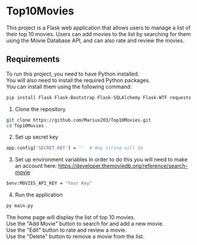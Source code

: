 # Top10Movies

This project is a Flask web application that allows users to manage a list of their top 10 movies. Users can add movies to the list by searching for them using the Movie Database API, and can also rate and review the movies.

## Requirements

To run this project, you need to have Python installed.  
You will also need to install the required Python packages.  
You can install them using the following command:

```sh
pip install Flask Flask-Bootstrap Flask-SQLAlchemy Flask-WTF requests
```

1. Clone the repository
```sh
git clone https://github.com/Marius203/Top10Movies.git
cd Top10Movies
```

2. Set up secret key
```sh
app.config['SECRET_KEY'] = ''  # Any string will do
```  

3. Set up environment variables
In order to do this you will need to make an account here: https://developer.themoviedb.org/reference/search-movie  
```sh
$env:MOVIES_API_KEY = "Your Key"
```

4. Run the application
```sh
py main.py
```
The home page will display the list of top 10 movies.  
Use the "Add Movie" button to search for and add a new movie.  
Use the "Edit" button to rate and review a movie.  
Use the "Delete" button to remove a movie from the list.  
